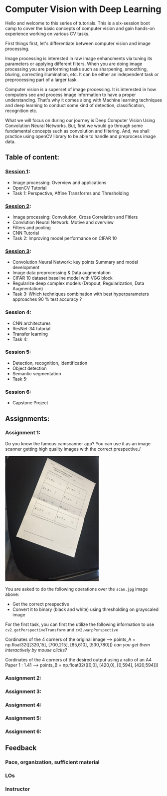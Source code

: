 # Computer Vision with Deep Learning

Hello and welcome to this series of tutorials. This is a six-session boot camp to cover the basic concepts of computer vision and gain hands-on experience working on various CV tasks.

First things first, let's differentiate between computer vision and image processing.

Image processing is interested in raw image enhancments via tuning its parameters or applying different filters. When you are doing image processing you are performing tasks such as sharpening, smoothing, bluring, correcting illumination, etc. It can be either an independent task or preprocessing part of a larger task.

Computer vision is a superset of image processing. It is interested in how computers see and process image information to have a proper understanding. That's why it comes along with Machine learning techniques and deep learning to conduct some kind of detection, classification, recognition etc.

What we will focus on during our journey is Deep Computer Vision Using Convolution Neural Networks. But, first we would go through some fundamental concepts such as convolution and filtering. And, we shall practice using openCV library to be able to handle and preprocess image data.

## Table of content:

### [Session 1](./Session1.ipynb):
- Image processing: Overview and applications
- OpenCV Tutorial
- Task 1: Perspective, Affine Transforms and Thresholding
### [Session 2](./Session2.ipynb):
- Image processing: Convolution, Cross Correlation and Fitlers
- Convlution Neural Network: Motive and overview
- Filters and pooling
- CNN Tutorial
- Task 2: Improving model performance on CIFAR 10
### [Session 3](./Session3.ipynb):
- Convolution Neural Network: key points Summary and model development
- Image data preprocessing & Data augmentation
- CIFAR 10 dataset baseline model with VGG block
- Regularize deep complex models (Dropout, Regularization, Data Augmentation) 
- Task 3: Which techniques combination with best hyperparameters approaches 90 % test accuracy ?
### Session 4:
- CNN architectures
- ResNet-34 tutorial
- Transfer learning
- Task 4:
### Session 5:
- Detection, recognition, identification 
- Object detection
- Semantic segmentation
- Task 5:
### Session 6:
- Capstone Project

## Assignments:

### Assignment 1:

Do you know the famous camscanner app? You can use it as an image scanner getting high quality images with the correct prespective./

<img src="./images/scan.jpg" hight= "300" width= "300"/>


You are asked to do the following operations over the `scan.jpg` image above:
- Get the correct prespective
- Convert it to binary (black and white) using thresholding on grayscaled image

For the first task, you can first the utilize the following information to use `cv2.getPerspectiveTransform` and `cv2.warpPerspective`

Cordinates of the 4 corners of the original image --> points_A = np.float32([[320,15], [700,215], [85,610], [530,780]]) *can you get them interactively by mouse clicks?*

Cordinates of the 4 corners of the desired output using a ratio of an A4 Paper 1 : 1.41 --> points_B = np.float32([[0,0], [420,0], [0,594], [420,594]])

### Assignment 2:
### Assignment 3:
### Assignment 4:
### Assignment 5:
### Assignment 6:

## Feedback

### Pace, organization, sufficient material
### LOs
### Instructor


